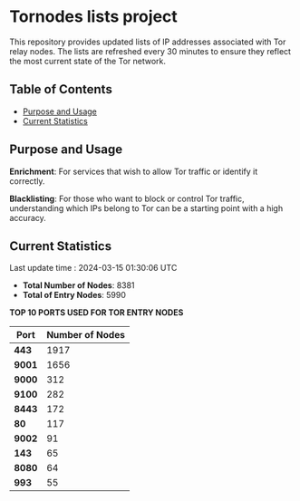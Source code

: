 # Tornodes lists project

This repository provides updated lists of IP addresses associated with Tor relay nodes. The lists are refreshed every 30 minutes to ensure they reflect the most current state of the Tor network.

## Table of Contents

- [Purpose and Usage](#purpose-and-usage)
- [Current Statistics](#current-statistics)


## Purpose and Usage

**Enrichment**: For services that wish to allow Tor traffic or identify it correctly.

**Blacklisting**: For those who want to block or control Tor traffic, understanding which IPs belong to Tor can be a starting point with a high accuracy.

## Current Statistics

Last update time : 2024-03-15 01:30:06 UTC

- **Total Number of Nodes**: 8381
- **Total of Entry Nodes**: 5990

**TOP 10 PORTS USED FOR TOR ENTRY NODES**

| **Port** | **Number of Nodes** |
|------|-----------------|
| **443**   | 1917  |
| **9001**   | 1656  |
| **9000**   | 312  |
| **9100**   | 282  |
| **8443**   | 172  |
| **80**   | 117  |
| **9002**   | 91  |
| **143**   | 65  |
| **8080**   | 64  |
| **993**   | 55  |


